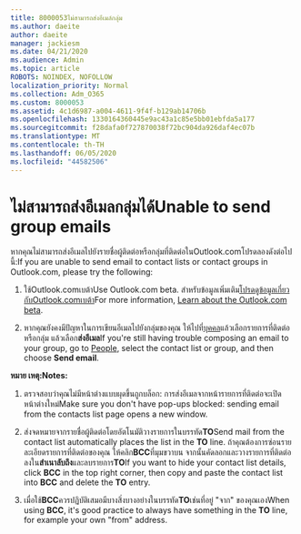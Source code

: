 ```yaml
---
title: 8000053ไม่สามารถส่งอีเมล์กลุ่ม
ms.author: daeite
author: daeite
manager: jackiesm
ms.date: 04/21/2020
ms.audience: Admin
ms.topic: article
ROBOTS: NOINDEX, NOFOLLOW
localization_priority: Normal
ms.collection: Adm_O365
ms.custom: 8000053
ms.assetid: 4c1d6987-a004-4611-9f4f-b129ab14706b
ms.openlocfilehash: 1330164360445e9ac43a1c85e5bb01ebfda5a177
ms.sourcegitcommit: f28dafa0f727870038f72bc904da926daf4ec07b
ms.translationtype: MT
ms.contentlocale: th-TH
ms.lasthandoff: 06/05/2020
ms.locfileid: "44582506"
---
```

# <a name="unable-to-send-group-emails"></a><span data-ttu-id="5aae0-102">ไม่สามารถส่งอีเมลกลุ่มได้</span><span class="sxs-lookup"><span data-stu-id="5aae0-102">Unable to send group emails</span></span>

<span data-ttu-id="5aae0-103">หากคุณไม่สามารถส่งอีเมลไปยังรายชื่อผู้ติดต่อหรือกลุ่มที่ติดต่อในOutlook.comโปรดลองดังต่อไปนี้:</span><span class="sxs-lookup"><span data-stu-id="5aae0-103">If you are unable to send email to contact lists or contact groups in Outlook.com, please try the following:</span></span>
  
1. <span data-ttu-id="5aae0-104">ใช้Outlook.comเบต้า</span><span class="sxs-lookup"><span data-stu-id="5aae0-104">Use Outlook.com beta.</span></span> <span data-ttu-id="5aae0-105">สําหรับข้อมูลเพิ่มเติม[โปรดดูข้อมูลเกี่ยวกับOutlook.comเบต้า](https://support.office.com/article/e2261c7f-d413-4084-8f22-21282f42d8cf)</span><span class="sxs-lookup"><span data-stu-id="5aae0-105">For more information, [Learn about the Outlook.com beta](https://support.office.com/article/e2261c7f-d413-4084-8f22-21282f42d8cf).</span></span>
    
2. <span data-ttu-id="5aae0-106">หากคุณยังคงมีปัญหาในการเขียนอีเมลไปยังกลุ่มของคุณ ให้ไปที่[บุคคล](https://outlook.live.com/people/)แล้วเลือกรายการที่ติดต่อหรือกลุ่ม แล้วเลือก**ส่งอีเมล**</span><span class="sxs-lookup"><span data-stu-id="5aae0-106">If you're still having trouble composing an email to your group, go to [People](https://outlook.live.com/people/), select the contact list or group, and then choose **Send email**.</span></span>
    
 <span data-ttu-id="5aae0-107">**หมาย เหตุ:**</span><span class="sxs-lookup"><span data-stu-id="5aae0-107">**Notes:**</span></span>
  
1. <span data-ttu-id="5aae0-108">ตรวจสอบว่าคุณไม่มีหน้าต่างแบบผุดขึ้นถูกบล็อก: การส่งอีเมลจากหน้ารายการที่ติดต่อจะเปิดหน้าต่างใหม่</span><span class="sxs-lookup"><span data-stu-id="5aae0-108">Make sure you don't have pop-ups blocked: sending email from the contacts list page opens a new window.</span></span>
    
2. <span data-ttu-id="5aae0-109">ส่งจดหมายจากรายชื่อผู้ติดต่อโดยอัตโนมัติวางรายการในบรรทัด**TO**</span><span class="sxs-lookup"><span data-stu-id="5aae0-109">Send mail from the contact list automatically places the list in the **TO** line.</span></span> <span data-ttu-id="5aae0-110">ถ้าคุณต้องการซ่อนรายละเอียดรายการที่ติดต่อของคุณ ให้คลิก**BCC**ที่มุมขวาบน จากนั้นคัดลอกและวางรายการที่ติดต่อลงใน**สําเนาลับถึง**และลบรายการ**TO**</span><span class="sxs-lookup"><span data-stu-id="5aae0-110">If you want to hide your contact list details, click **BCC** in the top right corner, then copy and paste the contact list into **BCC** and delete the **TO** entry.</span></span> 
    
3. <span data-ttu-id="5aae0-111">เมื่อใช้**BCC**ควรปฏิบัติเสมอมีบางสิ่งบางอย่างในบรรทัด**TO**เช่นที่อยู่ "จาก" ของคุณเอง</span><span class="sxs-lookup"><span data-stu-id="5aae0-111">When using **BCC**, it's good practice to always have something in the **TO** line, for example your own "from" address.</span></span> 
    

